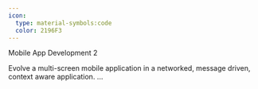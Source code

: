 ```yaml
---
icon:
  type: material-symbols:code
  color: 2196F3
---
```


Mobile App Development 2

Evolve a multi-screen mobile application in a networked, message driven, context aware application.  ... 
